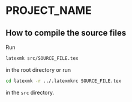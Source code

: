 # PROJECT_NAME
## How to compile the source files
Run
``` bash
latexmk src/SOURCE_FILE.tex
```
in the root directory or run
``` bash
cd latexmk -r ../.latexmkrc SOURCE_FILE.tex
```
in the `src` directory.